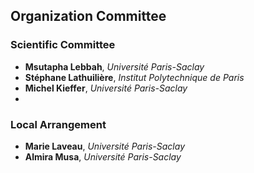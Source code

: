 
## Organization Committee

### Scientific Committee
* **Msutapha Lebbah**, *Université Paris-Saclay*
* **Stéphane Lathuilière**, *Institut Polytechnique de Paris*
* **Michel Kieffer**, *Université Paris-Saclay*
* 
### Local Arrangement
* **Marie Laveau**, *Université Paris-Saclay*
* **Almira Musa**, *Université Paris-Saclay*
